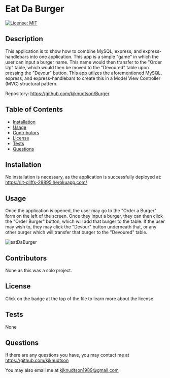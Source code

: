 # Eat Da Burger
  
  [![License: MIT](https://img.shields.io/badge/License-MIT-yellow.svg)](https://opensource.org/licenses/MIT)
  
  ## Description

  This application is to show how to combine MySQL, express, and express-handlebars into one application.  This app is a simple "game" in which the user can input a burger name.  This name would then transfer to the "Order Up" table, which would then be moved to the "Devoured" table upon pressing the "Devour" button.  This app utlizes the aforementioned MySQL, express, and express-handlebars to create this in a Model View Controller (MVC) structural pattern.

  Repository: https://github.com/kjknudtson/Burger

  ## Table of Contents

  * [Installation](#installation)
  * [Usage](#usage)
  * [Contributors](#contributors)
  * [License](#license)
  * [Tests](#tests)
  * [Questions](#questions)

  ## Installation

  No installation is necessary, as the application is successfully deployed at: https://lit-cliffs-28895.herokuapp.com/

  ## Usage

  Once the application is opened, the user may go to the "Order a Burger" form on the left of the screen.  Once they input a burger, they can then click the "Order Burger" button, which will add that burger to the table.  If the user may wish to, they may click the "Devour" button underneath that, or any other burger which will transfer that burger to the "Devoured" table.

  ![eatDaBurger](https://user-images.githubusercontent.com/64320048/89579414-591b2080-d7f9-11ea-9f59-d51dcbb5cf5d.png)

  ## Contributors

  None as this was a solo project.

  ## License

  Click on the badge at the top of the file to learn more about the license.

  ## Tests

  None

  ## Questions

  If there are any questions you have, you may contact me at https://github.com/kjknudtson

  You may also email me at kjknudtson1989@gmail.com
